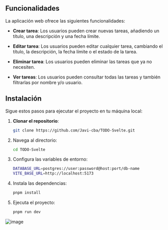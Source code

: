 ## Funcionalidades

La aplicación web ofrece las siguientes funcionalidades:

- **Crear tarea**: Los usuarios pueden crear nuevas tareas, añadiendo un título, una descripción y una fecha límite.

- **Editar tarea**: Los usuarios pueden editar cualquier tarea, cambiando el título, la descripción, la fecha límite o el estado de la tarea.

- **Eliminar tarea**: Los usuarios pueden eliminar las tareas que ya no necesiten.

- **Ver tareas**: Los usuarios pueden consultar todas las tareas y también filtrarlas por nombre y/o usuario.



## Instalación

Sigue estos pasos para ejecutar el proyecto en tu máquina local:

1. **Clonar el repositorio**:
   ```bash
   git clone https://github.com/Javi-cba/TODO-Svelte.git
   ```
   
2. Navega al directorio:
   ```bash
   cd TODO-Svelte
   ```
   
3. Configura las variables de entorno:
   ```bash
   DATABASE_URL=postgres://user:password@host:port/db-name
   VITE_BASE_URL=http://localhost:5173
   ```
   
4. Instala las dependencias:
   ```bash
   pnpm install
      ```

6. Ejecuta el proyecto:
   ```bash
   pnpm run dev
   ```
![image](https://github.com/user-attachments/assets/d077c4ee-3699-4ac0-9467-78513eea0845)

